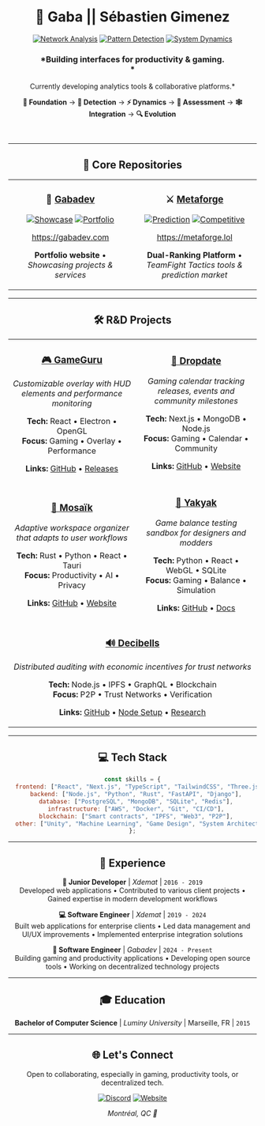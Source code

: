<div align="center">

# 🌌 Gaba || Sébastien Gimenez
 
[![Network Analysis](https://img.shields.io/badge/Network_Analysis-059669?style=for-the-badge&logo=graphql&logoColor=white)]() 
[![Pattern Detection](https://img.shields.io/badge/Pattern_Detection-0EA5E9?style=for-the-badge&logo=tensorflow&logoColor=white)]() 
[![System Dynamics](https://img.shields.io/badge/System_Dynamics-6B46C1?style=for-the-badge&logo=apache&logoColor=white)]() 

### *Building interfaces for productivity & gaming. </br> *
Currently developing analytics tools & collaborative platforms.*

**🔢 Foundation** → **🍄 Detection** → **⚡ Dynamics** → **🌳 Assessment** → **🕸️ Integration** → **🔍 Evolution**

</br>
  
---

## 🧮 Core Repositories

<table>
<tr>
<td align="center" width="50%">

### 👾 [Gabadev](https://github.com/gaba-dev/gabadev)
[![Showcase](https://img.shields.io/badge/Showcase-4C1D95?style=for-the-badge&logo=atom&logoColor=white)](https://github.com/gaba-dev-1/gabadev)
[![Portfolio](https://img.shields.io/badge/Portfolio-7C2D12?style=for-the-badge&logo=network-wired&logoColor=white)](https://github.com/gaba-dev-1/gabadev)

https://gabadev.com

**Portfolio website** • *Showcasing projects & services*

</td>
<td align="center" width="50%">

### ⚔️ [Metaforge](https://github.com/gaba-dev/metaforge)
[![Prediction](https://img.shields.io/badge/Prediction-059669?style=for-the-badge&logo=target&logoColor=white)](https://github.com/gaba-dev-1/metaforge)
[![Competitive](https://img.shields.io/badge/Competitive-DC2626?style=for-the-badge&logo=trophy&logoColor=white)](https://github.com/gaba-dev-1/metaforge)

https://metaforge.lol

**Dual-Ranking Platform** • *TeamFight Tactics tools & prediction market*

</td>
</tr>
</table>

---

## 🛠️ **R&D Projects**

<table align="center">
<tr>
<td align="center">

### **[🎮 GameGuru](https://github.com/gaba-dev-1/gameguru)**
*Customizable overlay with HUD elements and performance monitoring*

**Tech:** React • Electron • OpenGL  
**Focus:** Gaming • Overlay • Performance

<strong>Links:</strong> <a href="https://github.com/gaba-dev-1/gameguru">GitHub</a> • <a href="https://gameguru.app">Releases</a>

</td>
<td align="center">

### **[📅 Dropdate](https://github.com/gaba-dev-1/dropdate)**
*Gaming calendar tracking releases, events and community milestones*

**Tech:** Next.js • MongoDB • Node.js  
**Focus:** Gaming • Calendar • Community

<strong>Links:</strong> <a href="https://github.com/gaba-dev-1/dropdate">GitHub</a> • <a href="https://dropdate.net">Website</a>

</td>
</tr>
<tr>
<td align="center">

### **[🧩 Mosaïk](https://github.com/gaba-dev-1/mosaik)**
*Adaptive workspace organizer that adapts to user workflows*

**Tech:** Rust • Python • React • Tauri  
**Focus:** Productivity • AI • Privacy

<strong>Links:</strong> <a href="https://github.com/gaba-dev-1/mosaik">GitHub</a> • <a href="https://mosaïk.com">Website</a>

</td>
<td align="center">

### **[🎲 Yakyak](https://github.com/gaba-dev-1/yakyak)**
*Game balance testing sandbox for designers and modders*

**Tech:** Python • React • WebGL • SQLite  
**Focus:** Gaming • Balance • Simulation

<strong>Links:</strong> <a href="https://github.com/gaba-dev-1/yakyak">GitHub</a> • <a href="https://docs.yakyak.dev">Docs</a>

</td>
</tr>
<tr>
<td align="center" colspan="2">

### **[🔊 Decibells](https://github.com/gaba-dev-1/decibells)**
*Distributed auditing with economic incentives for trust networks*  

**Tech:** Node.js • IPFS • GraphQL • Blockchain  
**Focus:** P2P • Trust Networks • Verification

<strong>Links:</strong> <a href="https://github.com/gaba-dev-1/decibells">GitHub</a> • <a href="https://docs.decibells.network">Node Setup</a> • <a href="https://arxiv.org/pdf/1809.01756">Research</a>

</td>
</tr>
</table>

---

## 💻 **Tech Stack**

```javascript
const skills = {
  frontend: ["React", "Next.js", "TypeScript", "TailwindCSS", "Three.js"],
  backend: ["Node.js", "Python", "Rust", "FastAPI", "Django"],
  database: ["PostgreSQL", "MongoDB", "SQLite", "Redis"],
  infrastructure: ["AWS", "Docker", "Git", "CI/CD"],
  blockchain: ["Smart contracts", "IPFS", "Web3", "P2P"],
  other: ["Unity", "Machine Learning", "Game Design", "System Architecture"]
};
```

---

## 💼 **Experience**

**🌱 Junior Developer** | *Xdemat* | `2016 - 2019`  
Developed web applications • Contributed to various client projects • Gained expertise in modern development workflows

**💻 Software Engineer** | *Xdemat* | `2019 - 2024`  
Built web applications for enterprise clients • Led data management and UI/UX improvements • Implemented enterprise integration solutions

**🚀 Software Engineer** | *Gabadev* | `2024 - Present`  
Building gaming and productivity applications • Developing open source tools • Working on decentralized technology projects

---

## 🎓 **Education**

**Bachelor of Computer Science** | *Luminy University* | Marseille, FR | `2015`

---

## 🌐 **Let's Connect**

Open to collaborating, especially in gaming, productivity tools, or decentralized tech.

[![Discord](https://img.shields.io/badge/Gaba%231234-5865F2?style=for-the-badge&logo=discord&logoColor=white)](https://discord.com)
[![Website](https://img.shields.io/badge/gabadev.com-FF5722?style=for-the-badge&logo=firefox&logoColor=white)](https://gabadev.com)

*Montréal, QC 🍁*

</div>
